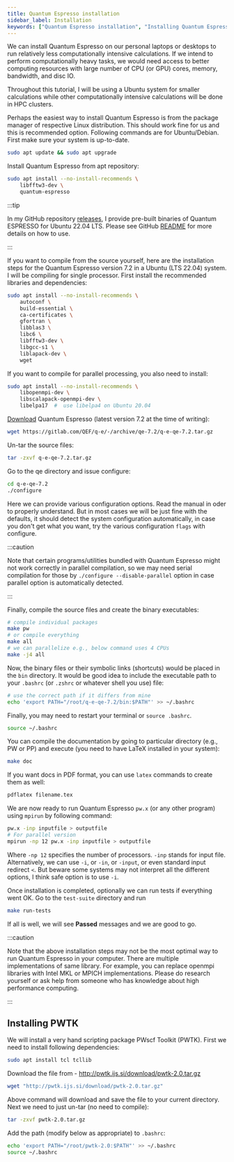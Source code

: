 ```yaml
---
title: Quantum Espresso installation
sidebar_label: Installation
keywords: ["Quantum Espresso installation", "Installing Quantum Espresso", "PWTK"]
---
```


We can install Quantum Espresso on our personal laptops or desktops to run
relatively less computationally intensive calculations. If we intend to perform
computationally heavy tasks, we would need access to better computing resources
with large number of CPU (or GPU) cores, memory, bandwidth, and disc IO.

Throughout this tutorial, I will be using a Ubuntu system for smaller
calculations while other computationally intensive calculations will be done in
HPC clusters.

Perhaps the easiest way to install Quantum Espresso is from the package manager
of respective Linux distribution. This should work fine for us and this is
recommended option. Following commands are for Ubuntu/Debian. First make sure
your system is up-to-date.

```bash
sudo apt update && sudo apt upgrade
```

Install Quantum Espresso from apt repository:
```bash
sudo apt install --no-install-recommends \
    libfftw3-dev \
    quantum-espresso
```

:::tip

In my GitHub repository [releases](https://github.com/pranabdas/espresso/releases),
I provide pre-built binaries of Quantum ESPRESSO for Ubuntu 22.04 LTS. Please
see GitHub [README](https://github.com/pranabdas/espresso#quantum-espresso-installer)
for more details on how to use.

:::

If you want to compile from the source yourself, here are the installation steps
for the Quantum Espresso version 7.2 in a Ubuntu (LTS 22.04) system. I will be
compiling for single processor. First install the recommended libraries and
dependencies:

```bash
sudo apt install --no-install-recommends \
    autoconf \
    build-essential \
    ca-certificates \
    gfortran \
    libblas3 \
    libc6 \
    libfftw3-dev \
    libgcc-s1 \
    liblapack-dev \
    wget
```

If you want to compile for parallel processing, you also need to install:

```bash
sudo apt install --no-install-recommends \
    libopenmpi-dev \
    libscalapack-openmpi-dev \
    libelpa17  #  use libelpa4 on Ubuntu 20.04
```

[Download](https://gitlab.com/QEF/q-e/-/releases) Quantum Espresso (latest
version 7.2 at the time of writing):

```bash
wget https://gitlab.com/QEF/q-e/-/archive/qe-7.2/q-e-qe-7.2.tar.gz
```

Un-tar the source files:
```bash
tar -zxvf q-e-qe-7.2.tar.gz
```

Go to the qe directory and issue configure:
```bash
cd q-e-qe-7.2
./configure
```

Here we can provide various configuration options. Read the manual in oder to
properly understand. But in most cases we will be just fine with the defaults,
it should detect the system configuration automatically, in case you don't get
what you want, try the various configuration `flags` with configure.

:::caution

Note that certain programs/utilities bundled with Quantum Espresso might not
work correctly in parallel compilation, so we may need serial compilation for
those by `./configure --disable-parallel` option in case parallel option is
automatically detected.

:::

Finally, compile the source files and create the binary executables:

```bash
# compile individual packages
make pw
# or compile everything
make all
# we can parallelize e.g., below command uses 4 CPUs
make -j4 all
```

Now, the binary files or their symbolic links (shortcuts) would be placed in the
`bin` directory. It would be good idea to include the executable path to your
`.bashrc` (or `.zshrc` or whatever shell you use) file:

```bash
# use the correct path if it differs from mine
echo 'export PATH="/root/q-e-qe-7.2/bin:$PATH"' >> ~/.bashrc
```

Finally, you may need to restart your terminal or `source .bashrc`.
```bash
source ~/.bashrc
```

You can compile the documentation by going to particular directory (e.g., PW or
PP) and execute (you need to have LaTeX installed in your system):

```bash
make doc
```

If you want docs in PDF format, you can use `latex` commands to create them as
well:

```bash
pdflatex filename.tex
```

We are now ready to run Quantum Espresso `pw.x` (or any other program) using
`mpirun` by following command:

```bash
pw.x -inp inputfile > outputfile
# For parallel version
mpirun -np 12 pw.x -inp inputfile > outputfile
```
Where `-np 12` specifies the number of processors. `-inp` stands for input file.
Alternatively, we can use `-i`, or `-in`, or `-input`, or even standard input
redirect `<`. But beware some systems may not interpret all the different
options, I think safe option is to use `-i`.

Once installation is completed, optionally we can run tests if everything went
OK. Go to the `test-suite` directory and run

```bash
make run-tests
```
If all is well, we will see **Passed** messages and we are good to go.

:::caution

Note that the above installation steps may not be the most optimal way to run
Quantum Espresso in your computer. There are multiple implementations of same
library. For example, you can replace openmpi libraries with Intel MKL or MPICH
implementations. Please do research yourself or ask help from someone who has
knowledge about high performance computing.

:::

## Installing PWTK
We will install a very hand scripting package PWscf Toolkit (PWTK). First we
need to install following dependencies:

```bash
sudo apt install tcl tcllib
```

Download the file from - http://pwtk.ijs.si/download/pwtk-2.0.tar.gz

```bash
wget "http://pwtk.ijs.si/download/pwtk-2.0.tar.gz"
```

Above command will download and save the file to your current directory. Next we
need to just un-tar (no need to compile):

```bash
tar -zxvf pwtk-2.0.tar.gz
```

Add the path (modify below as appropriate) to `.bashrc`:

```bash
echo 'export PATH="/root/pwtk-2.0:$PATH"' >> ~/.bashrc
source ~/.bashrc
```
